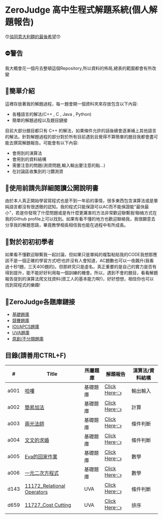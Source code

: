 # ZeroJudge 高中生程式解題系統(個人解題報告)
😙[協同意大利麵的最後希望](https://zerojudge.tw/UserStatistic?id=119723)😙

## ⛔警告
我大概會花一個月去整頓這個Repository,所以資料的佈局,總表的範圍都會有所改變

## 🍔簡單介紹
這裡存放著我的解題過程，每一題會開一個資料夾來存放包含以下內容:
- 各種語言的解法(C++ , C , Java , Python)
- 簡單的解題過程以及題目鏈接

目前大部分題目都只有 C++ 的解法，如果條件允許的話後續會逐漸補上其他語言的解法。針對解題過程的部分對於所有目前遇到且覺得不算簡單的題目我都會盡可能去撰寫解題報告。可能會有以下內容:
- 會用到的演算法
- 會用到的資料結構
- 需要注意的問題(測資問題,輸入輸出要注意的點...)
- 在討論區收集到的刁鑽測資

## 🍩使用前請先詳細閱讀公開說明書
由於本人真正開始學習寫程式也是不到一年前的事情，很多東西包含演算法或是單純語言都沒有很透徹的認知。我的程式只能保證可以AC而不能保證能"最快最小"，若是你發現了什麼問題或是有什麼更厲害的方法非常歡迎聯繫我!聯絡方式在我的Github profile上可以找到。如果有看不懂的地方也歡迎聯絡我，我很願意去分享我的解題思路，畢竟教學相長相信我也能在過程中有所成長。

## 🍖對於初初初學者
如果看不懂歡迎聯繫我一起討論，但如果只是單純的複製粘貼我的CODE我想那應該不是一個正確的學習方式吧!也許沒有人會知道，AC題數也可以一夜飆升(我看過十秒1題，三天400題的)。但那終究只是虛名，真正重要的是自己的實力是否有得到提升，能不能好好利用每一個訓練的機會。所以，遇到不會的題目，看看解題報告提到的演算法爬文找資料(資工人的基本能力啊!)，好好想想，相信你也可以找到寫程式的樂趣!

## 🔗ZeroJudge各題庫鏈接
- [基礎題庫](https://zerojudge.tw/Problems?tabid=BASIC#tab00)
- [競賽題庫](https://zerojudge.tw/Problems?tabid=CONTEST#tab01)
- [IOI/APCS題庫](https://zerojudge.tw/Problems?tabid=TOI#tab02)
- [UVA題庫](https://zerojudge.tw/Problems?tabid=UVA#tab03)
- [原創/不分類題庫](https://zerojudge.tw/Problems?tabid=ORIGINAL#tab04)

## 目錄(請善用CTRL+F)

<!-- |題號|[題目名稱](題目鏈接)|題庫|[Click Here👈](解題報告鏈接)|演算法/資料結構的使用| -->
<!-- ||[]()||[Click Here👈]()|| -->

| # | Title | 所屬題庫 | 解題報告 | 演算法/資料結構|
|---| ----- | ------- | ------- |---------------|
|a001|[哈嘍](https://zerojudge.tw/ShowProblem?problemid=a001)|基礎題庫|[Click Here👈](https://github.com/CalvinWan0101/ZeroJudge/tree/main/Basic/a001_%E5%93%88%E5%9B%89)|輸出輸入|
|a002|[簡易加法](https://zerojudge.tw/ShowProblem?problemid=a002)|基礎題庫|[Click Here👈](https://github.com/CalvinWan0101/ZeroJudge/tree/main/Basic/a002_%E7%B0%A1%E6%98%93%E5%8A%A0%E6%B3%95)|計算|
|a003|[兩光法師](https://zerojudge.tw/ShowProblem?problemid=a003)|基礎題庫|[Click Here👈](https://github.com/CalvinWan0101/ZeroJudge/tree/main/Basic/a003_%E5%85%A9%E5%85%89%E6%B3%95%E5%B8%AB%E5%8D%A0%E5%8D%9C%E8%A1%93)|條件判斷|
|a004|[文文的求婚](https://zerojudge.tw/ShowProblem?problemid=a004)|基礎題庫|[Click Here👈](https://github.com/CalvinWan0101/ZeroJudge/tree/main/Basic/a004_%E6%96%87%E6%96%87%E7%9A%84%E6%B1%82%E5%A9%9A)|條件判斷|
|a005|[Eva的回家作業](https://zerojudge.tw/ShowProblem?problemid=a005)|基礎題庫|[Click Here👈](https://github.com/CalvinWan0101/ZeroJudge/tree/main/Basic/a005_Eva%E7%9A%84%E5%9B%9E%E5%AE%B6%E4%BD%9C%E6%A5%AD)|數學|
|a006|[一元二次方程式](https://zerojudge.tw/ShowProblem?problemid=a006)|基礎題庫|[Click Here👈](https://github.com/CalvinWan0101/ZeroJudge/tree/main/Basic/a006_%E4%B8%80%E5%85%83%E4%BA%8C%E6%AC%A1%E6%96%B9%E7%A8%8B%E5%BC%8F)|數學|
|d143|[11172_Relational Operators](https://zerojudge.tw/ShowProblem?problemid=d143)|UVA|[Click Here👈](https://github.com/CalvinWan0101/ZeroJudge/tree/main/UVA/d143_11172_Relational%20Operators)|條件判斷|
|d659|[11727_Cost Cutting](https://zerojudge.tw/ShowProblem?problemid=d659)|UVA|[Click Here👈](https://github.com/CalvinWan0101/ZeroJudge/tree/main/UVA/d659_11727_Cost%20Cutting)|排序|

